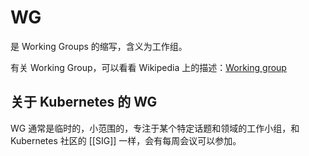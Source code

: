 # WG

是 Working Groups 的缩写，含义为工作组。

有关 Working Group，可以看看 Wikipedia 上的描述：[Working group](https://en.wikipedia.org/wiki/Working_group)

## 关于 Kubernetes 的 WG

WG 通常是临时的，小范围的，专注于某个特定话题和领域的工作小组，和 Kubernetes 社区的 [[SIG]] 一样，会有每周会议可以参加。
